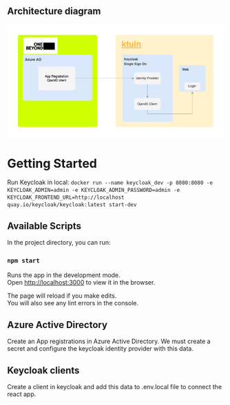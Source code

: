 ## Architecture diagram

![alt text](https://github.com/juanma-dominguez/AzureKeycloak/blob/main/docs/arch.png?raw=true)

# Getting Started

Run Keycloak in local: `docker run --name keycloak_dev -p 8080:8080 -e KEYCLOAK_ADMIN=admin -e KEYCLOAK_ADMIN_PASSWORD=admin -e KEYCLOAK_FRONTEND_URL=http://localhost quay.io/keycloak/keycloak:latest start-dev`

## Available Scripts

In the project directory, you can run:

### `npm start`

Runs the app in the development mode.\
Open [http://localhost:3000](http://localhost:3000) to view it in the browser.

The page will reload if you make edits.\
You will also see any lint errors in the console.

## Azure Active Directory

Create an App registrations in Azure Active Directory. We must create a secret and configure the keycloak identity provider with this data.

## Keycloak clients

Create a client in keycloak and add this data to .env.local file to connect the react app.
